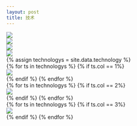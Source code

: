 ```yaml
---
layout: post
title: 技术
---
```


<div class="clearfix mar-b-80-sm">
    <div class="col-xs-6 mar-b-20 ">
        <img src="{{ site.baseurl }}public/image/technology/technology-01.jpg">
    </div>
    <div class="col-xs-6 mar-b-20">
        <img src="{{ site.baseurl }}public/image/technology/technology-02.jpg">
    </div>
</div>
<div class="clearfix technology mar-b-80-sm">
    <div class="col-sm-6 col-xs-12 mar-b-20 technology-6">
        <img src="{{ site.baseurl }}public/image/technology/technology-03.png">
    </div>
    <div class="col-sm-6 col-xs-12 mar-b-20 technology-6">
        <img src="{{ site.baseurl }}public/image/technology/technology-04.png">
    </div>
    {% assign technologys = site.data.technology %}
    <div class="col-sm-4 col-xs-12">
        {% for ts in technologys %}
        {% if ts.col == 1%}
        <div class="mar-b-20">
            <img class="img-full" src="{{ site.baseurl }}public/image/technology/{{ts.imgName}}">
        </div>
        {% endif %}
        {% endfor %}
    </div>
    <div class="col-sm-4 col-xs-12">
        {% for ts in technologys %}
        {% if ts.col == 2%}
        <div class="mar-b-20">
            <img class="img-full" src="{{ site.baseurl }}public/image/technology/{{ts.imgName}}">
        </div>
        {% endif %}
        {% endfor %}
    </div>
    <div class="col-sm-4 col-xs-12">
        {% for ts in technologys %}
        {% if ts.col == 3%}
        <div class="mar-b-20">
            <img class="img-full" src="{{ site.baseurl }}public/image/technology/{{ts.imgName}}">
        </div>
        {% endif %}
        {% endfor %}
    </div>
</div>
<div class="clean"></div>

